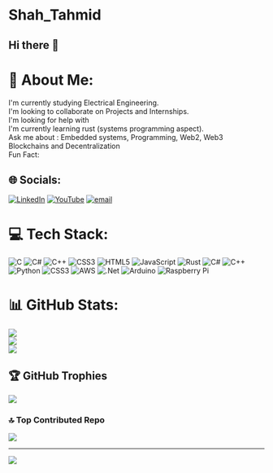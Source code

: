 
# Shah_Tahmid

## Hi there 👋

# 💫 About Me:
I'm currently studying Electrical Engineering.<br>I'm looking to collaborate on Projects and Internships.<br>I'm looking for help with<br>I'm currently learning rust (systems programming aspect).<br>Ask me about : Embedded systems, Programming, Web2, Web3 Blockchains and Decentralization <br>Fun Fact: 


## 🌐 Socials:
[![LinkedIn](https://img.shields.io/badge/LinkedIn-%230077B5.svg?logo=linkedin&logoColor=white)](https://linkedin.com/in/shah-mohammed-tahmid-a7b19b243) [![YouTube](https://img.shields.io/badge/YouTube-%23FF0000.svg?logo=YouTube&logoColor=white)](https://youtube.com/@shahmdtahmid5568) [![email](https://img.shields.io/badge/Email-D14836?logo=gmail&logoColor=white)](mailto:tahmidshahmd@gmail.com) 

# 💻 Tech Stack:
![C](https://img.shields.io/badge/c-%2300599C.svg?style=for-the-badge&logo=c&logoColor=white) ![C#](https://img.shields.io/badge/c%23-%23239120.svg?style=for-the-badge&logo=csharp&logoColor=white) ![C++](https://img.shields.io/badge/c++-%2300599C.svg?style=for-the-badge&logo=c%2B%2B&logoColor=white) ![CSS3](https://img.shields.io/badge/css3-%231572B6.svg?style=for-the-badge&logo=css3&logoColor=white) ![HTML5](https://img.shields.io/badge/html5-%23E34F26.svg?style=for-the-badge&logo=html5&logoColor=white) ![JavaScript](https://img.shields.io/badge/javascript-%23323330.svg?style=for-the-badge&logo=javascript&logoColor=%23F7DF1E) ![Rust](https://img.shields.io/badge/rust-%23000000.svg?style=for-the-badge&logo=rust&logoColor=white) ![C#](https://img.shields.io/badge/c%23-%23239120.svg?style=for-the-badge&logo=csharp&logoColor=white) ![C++](https://img.shields.io/badge/c++-%2300599C.svg?style=for-the-badge&logo=c%2B%2B&logoColor=white) ![Python](https://img.shields.io/badge/python-3670A0?style=for-the-badge&logo=python&logoColor=ffdd54) ![CSS3](https://img.shields.io/badge/css3-%231572B6.svg?style=for-the-badge&logo=css3&logoColor=white) ![AWS](https://img.shields.io/badge/AWS-%23FF9900.svg?style=for-the-badge&logo=amazon-aws&logoColor=white) ![.Net](https://img.shields.io/badge/.NET-5C2D91?style=for-the-badge&logo=.net&logoColor=white) ![Arduino](https://img.shields.io/badge/-Arduino-00979D?style=for-the-badge&logo=Arduino&logoColor=white) ![Raspberry Pi](https://img.shields.io/badge/-Raspberry_Pi-C51A4A?style=for-the-badge&logo=Raspberry-Pi)
# 📊 GitHub Stats:
![](https://github-readme-stats.vercel.app/api?username=Shah-2024&theme=dark&hide_border=false&include_all_commits=false&count_private=false)<br/>
![](https://nirzak-streak-stats.vercel.app/?user=Shah-2024&theme=dark&hide_border=false)<br/>
![](https://github-readme-stats.vercel.app/api/top-langs/?username=Shah-2024&theme=dark&hide_border=false&include_all_commits=false&count_private=false&layout=compact)

## 🏆 GitHub Trophies
![](https://github-profile-trophy.vercel.app/?username=Shah-2024&theme=radical&no-frame=true&no-bg=false&margin-w=4)

### 🔝 Top Contributed Repo
![](https://github-contributor-stats.vercel.app/api?username=Shah-2024&limit=5&theme=dark&combine_all_yearly_contributions=true)

---
[![](https://visitcount.itsvg.in/api?id=Shah-2024&icon=0&color=0)](https://visitcount.itsvg.in)

<!-- Proudly created with GPRM ( https://gprm.itsvg.in ) -->
